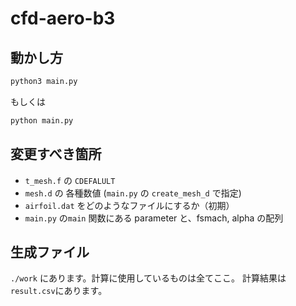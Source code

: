 # cfd-aero-b3

## 動かし方

```bash
python3 main.py
```

もしくは

```bash
python main.py
```

## 変更すべき箇所

- `t_mesh.f` の `CDEFALULT`
- `mesh.d` の 各種数値 (`main.py` の `create_mesh_d` で指定)
- `airfoil.dat` をどのようなファイルにするか（初期）
- `main.py` の`main` 関数にある parameter と、fsmach, alpha の配列

## 生成ファイル

`./work` にあります。計算に使用しているものは全てここ。
計算結果は`result.csv`にあります。
